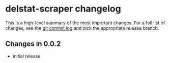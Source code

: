<!-- markdownlint-disable  MD013 -->
# delstat-scraper changelog

This is a high-level summary of the most important changes. For a full list of changes, see the [git commit log](https://github.com/grindsa/delstat_scraper/commits/main) and pick the appropriate release branch.

## Changes in 0.0.2

- initial release
